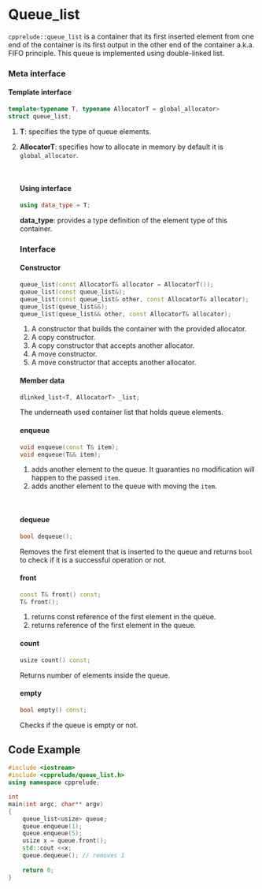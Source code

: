 # Queue_list

`cpprelude::queue_list` is a container that its first inserted element from one end of the container is its first output in the other end of the container a.k.a. FIFO principle. This queue is implemented using double-linked list.

### Meta interface

#### Template interface

```c++
template<typename T, typename AllocatorT = global_allocator>
struct queue_list;
```

1. **T**: specifies the type of queue elements.

2. **AllocatorT**: specifies how to allocate in memory by default it is `global_allocator`.

   ​

   #### Using interface

   ```C++
   using data_type = T;
   ```

   **data_type**: provides a type definition of the element type of this container.

   ### Interface

   #### Constructor

   ```c++
   queue_list(const AllocatorT& allocator = AllocatorT());
   queue_list(const queue_list&);
   queue_list(const queue_list& other, const AllocatorT& allocator);
   queue_list(queue_list&&);
   queue_list(queue_list&& other, const AllocatorT& allocator); 
   ```

   1. A constructor that builds the container with the provided allocator.
   2. A copy constructor.
   3. A copy constructor that accepts another allocator.
   4. A move constructor.
   5. A move constructor that accepts another allocator.

   #### Member data

   ```c++
   dlinked_list<T, AllocatorT> _list;
   ```

   The underneath used container list that holds queue elements.

   #### enqueue

   ```C++
   void enqueue(const T& item);
   void enqueue(T&& item);
   ```

   1. adds another element to the queue. It guaranties no modification will happen to the passed `item`.
   2. adds another element to the queue with moving the `item`.

   ​

   #### dequeue

   ```C++
   bool dequeue();
   ```

   Removes the first element that is inserted to the queue and returns `bool` to check if it is a successful operation or not. 

   #### front

   ```C++
   const T& front() const;
   T& front();
   ```

   1. returns const reference of the first element in the queue.
   2. returns reference of the first element in the queue.

   #### count

   ```c++
   usize count() const;
   ```

   Returns number of elements  inside the queue.

   #### empty

   ```c++
   bool empty() const;
   ```

   Checks if the queue is empty or not.



## Code Example

```c++
#include <iostream>
#include <cpprelude/queue_list.h>
using namespace cpprelude;

int
main(int argc, char** argv)
{
 	queue_list<usize> queue;
	queue.enqueue(1);
	queue.enqueue(5);
	usize x = queue.front();
	std::cout <<x;
	queue.dequeue(); // removes 1
  
	return 0;
}
```


